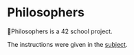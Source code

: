 # Philosophers

🍝Philosophers is a 42 school project.

The instructions were given in the [subject](https://github.com/bshintak/Philosophers/blob/master/subject_philosophers.pdf).
